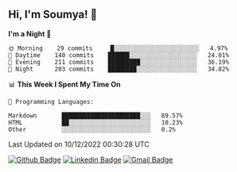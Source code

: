 ## Hi, I'm Soumya! 👋

<!--START_SECTION:waka-->
**I'm a Night 🦉** 

```text
🌞 Morning    29 commits     █░░░░░░░░░░░░░░░░░░░░░░░░   4.97% 
🌆 Daytime    140 commits    ██████░░░░░░░░░░░░░░░░░░░   24.01% 
🌃 Evening    211 commits    █████████░░░░░░░░░░░░░░░░   36.19% 
🌙 Night      203 commits    ████████░░░░░░░░░░░░░░░░░   34.82%

```


📊 **This Week I Spent My Time On** 

```text
💬 Programming Languages: 

Markdown       ██████████████████████░░░   89.57% 
HTML           ██░░░░░░░░░░░░░░░░░░░░░░░   10.23% 
Other          ░░░░░░░░░░░░░░░░░░░░░░░░░   0.2%
```


 Last Updated on 10/12/2022 00:30:28 UTC
<!--END_SECTION:waka-->

[![Github Badge](https://img.shields.io/badge/-rubyruins-grey?style=for-the-badge&logo=github&logoColor=white&link=https://github.com/rubyruins/)](https://www.github.com/rubyruins/) 
[![Linkedin Badge](https://img.shields.io/badge/-Soumya%20Parekh-0072b1?style=for-the-badge&logo=Linkedin&logoColor=white&link=https://www.linkedin.com/in/Soumya-Parekh/)](https://www.linkedin.com/in/Soumya-Parekh/) 
[![Gmail Badge](https://img.shields.io/badge/-soumyaparekh.me@gmail.com-c14438?style=for-the-badge&logo=Gmail&logoColor=white&link=mailto:soumyaparekh.me@gmail.com)](mailto:soumyaparekh.me@gmail.com) 
